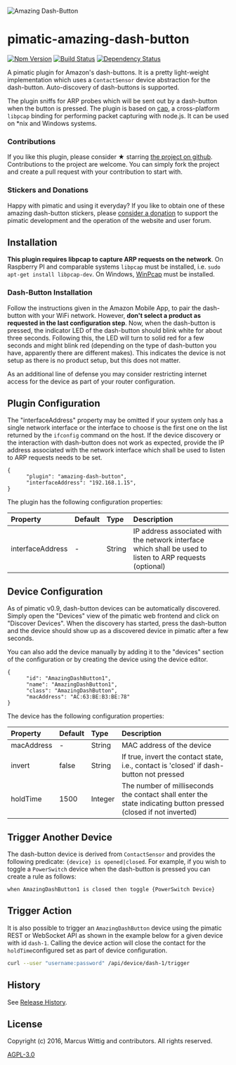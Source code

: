![Amazing Dash-Button](https://github.com/mwittig/pimatic-amazing-dash-button/raw/master/assets/images/dash-buttons.jpg)
# pimatic-amazing-dash-button

[![Npm Version](https://badge.fury.io/js/pimatic-amazing-dash-button.svg)](http://badge.fury.io/js/pimatic-amazing-dash-button)
[![Build Status](https://travis-ci.org/mwittig/pimatic-amazing-dash-button.svg?branch=master)](https://travis-ci.org/mwittig/pimatic-amazing-dash-button)
[![Dependency Status](https://david-dm.org/mwittig/pimatic-amazing-dash-button.svg)](https://david-dm.org/mwittig/pimatic-amazing-dash-button)


A pimatic plugin for Amazon's dash-buttons. It is a pretty light-weight implementation which uses a `ContactSensor` 
device abstraction for the dash-button. Auto-discovery of dash-buttons is supported.

The plugin sniffs for ARP probes which will be sent out by a dash-button when the 
button is pressed. The plugin is based on [cap](https://www.npmjs.com/package/cap), a
cross-platform `libpcap` binding for performing packet capturing with node.js. It can be used 
on *nix and Windows systems. 

### Contributions

If you like this plugin, please consider &#x2605; starring 
[the project on github](https://github.com/mwittig/pimatic-amazing-dash-button). Contributions to the project are  welcome. You can simply fork the project and create a pull request with 
your contribution to start with. 

### Stickers and Donations

Happy with pimatic and using it everyday? If you like to obtain one of these amazing dash-button stickers, please 
[consider a donation](https://pimatic.org/pages/donate/) to support the pimatic development and 
the operation of the website and user forum.

## Installation

**This plugin requires libpcap to capture ARP requests on the network**. On Raspberry PI and comparable systems 
`libpcap` must be installed, i.e. `sudo apt-get install libpcap-dev`. 
On Windows, [WinPcap](http://www.winpcap.org/install/default.htm) must be installed.

### Dash-Button Installation

Follow the instructions given in the Amazon Mobile App, to pair the dash-button with your WiFi network. However, **don't 
select a product as requested in the last configuration step**. Now, when the dash-button is pressed, the indicator 
LED of the dash-button should blink white for about three seconds. Following this, the LED will turn to solid red for 
a few seconds and might blink red (depending on the type of dash-button you have, apparently there are different 
makes). This indicates the device is not setup as there is no product setup, but this does not matter. 

As an additional line of defense you may consider restricting internet access for the device as part 
of your router configuration.  


## Plugin Configuration

The "interfaceAddress" property may be omitted if your system only has a single network interface or the interface to 
choose is the first one on the list returned by the `ifconfig` command on the host. If the device 
discovery or the interaction with dash-button does not work as expected, provide the IP address associated with the 
network interface which shall be used to listen to ARP requests needs to be set.

    {
          "plugin": "amazing-dash-button",
          "interfaceAddress": "192.168.1.15",
    }

The plugin has the following configuration properties:

| Property          | Default  | Type    | Description                                 |
|:------------------|:---------|:--------|:--------------------------------------------|
| interfaceAddress  | -        | String  | IP address associated with the network interface which shall be used to listen to ARP requests (optional) |


## Device Configuration

As of pimatic v0.9, dash-button devices can be automatically discovered. Simply open the "Devices" view of 
the pimatic web frontend and click on "Discover Devices". When the discovery has started, press the dash-button and 
the device should show up as a discovered device in pimatic after a few seconds.

You can also add the device manually by adding it to the "devices" section of the configuration or by creating the 
device using the device editor.

    {
          "id": "AmazingDashButton1",
          "name": "AmazingDashButton1",
          "class": "AmazingDashButton",
          "macAddress": "AC:63:BE:B3:BE:78"
    }

The device has the following configuration properties:

| Property          | Default  | Type    | Description                                 |
|:------------------|:---------|:--------|:--------------------------------------------|
| macAddress        | -        | String  | MAC address of the device                   |
| invert            | false    | String  | If true, invert the contact state, i.e., contact is 'closed' if dash-button not pressed |
| holdTime          | 1500     | Integer | The number of milliseconds the contact shall enter the state indicating button pressed (closed if not inverted) |


## Trigger Another Device

The dash-button device is derived from `ContactSensor` and provides the following 
predicate: `{device} is opened|closed`. For example, if you wish to toggle a `PowerSwitch` device when the dash-button 
is pressed you can create a rule as follows: 

    when AmazingDashButton1 is closed then toggle {PowerSwitch Device}

## Trigger Action

It is also possible to trigger an `AmazingDashButton` device using the pimatic REST or WebSocket API as shown 
in the example below for a given device with id `dash-1`. Calling the device action will 
close the contact for the `holdTime`configured set as part of device configuration.

```bash
curl --user "username:password" /api/device/dash-1/trigger
```


## History

See [Release History](https://github.com/mwittig/pimatic-amazing-dash-button/blob/master/HISTORY.md).

## License 

Copyright (c) 2016, Marcus Wittig and contributors. All rights reserved.

[AGPL-3.0](https://github.com/mwittig/pimatic-amazing-dash-button/blob/master/LICENSE)